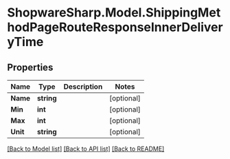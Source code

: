 # ShopwareSharp.Model.ShippingMethodPageRouteResponseInnerDeliveryTime

## Properties

Name | Type | Description | Notes
------------ | ------------- | ------------- | -------------
**Name** | **string** |  | [optional] 
**Min** | **int** |  | [optional] 
**Max** | **int** |  | [optional] 
**Unit** | **string** |  | [optional] 

[[Back to Model list]](../README.md#documentation-for-models) [[Back to API list]](../README.md#documentation-for-api-endpoints) [[Back to README]](../README.md)

